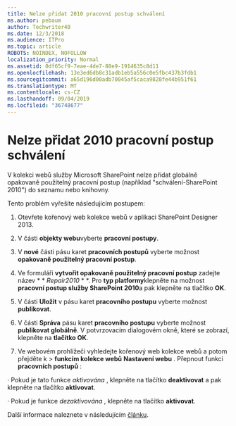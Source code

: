```yaml
---
title: Nelze přidat 2010 pracovní postup schválení
ms.author: pebaum
author: Techwriter40
ms.date: 12/3/2018
ms.audience: ITPro
ms.topic: article
ROBOTS: NOINDEX, NOFOLLOW
localization_priority: Normal
ms.assetid: 0df65cf9-7eae-4de7-88e9-1914635c8d11
ms.openlocfilehash: 13e3ed6db8c31adb1eb5a556c0e5fbc437b3fdb1
ms.sourcegitcommit: a65d196d00adb70045af5caca9828fe44b951f61
ms.translationtype: MT
ms.contentlocale: cs-CZ
ms.lasthandoff: 09/04/2019
ms.locfileid: "36748677"
---
```

# <a name="unable-to-add-2010-approval-workflow"></a>Nelze přidat 2010 pracovní postup schválení

V kolekci webů služby Microsoft SharePoint nelze přidat globálně opakovaně použitelný pracovní postup (například "schválení-SharePoint 2010") do seznamu nebo knihovny.
  
Tento problém vyřešíte následujícím postupem: 
  
1. Otevřete kořenový web kolekce webů v aplikaci SharePoint Designer 2013.
  
2. V části **objekty webu**vyberte **pracovní postupy**. 
  
3. V **nové** části pásu karet **pracovních postupů** vyberte možnost **opakovaně použitelný pracovní postup**. 
  
4. Ve formuláři **vytvořit opakovaně použitelný pracovní postup** zadejte název * * *Repair2010* * *. Pro **typ platformy**klepněte na možnost **pracovní postup služby SharePoint 2010**a pak klepněte na tlačítko **OK**. 
  
1. V části **Uložit** v pásu karet **pracovního postupu** vyberte možnost **publikovat**. 
  
2. V části **Správa** pásu karet **pracovního postupu** vyberte možnost **publikovat globálně**. V potvrzovacím dialogovém okně, které se zobrazí, klepněte na **tlačítko OK**. 
  
3. Ve webovém prohlížeči vyhledejte kořenový web kolekce webů a potom přejděte k \> **funkcím kolekce webů** **Nastavení webu** . Přepnout funkci **pracovních postupů** : 
  
· Pokud je tato funkce *aktivována* , klepněte na tlačítko **deaktivovat** a pak klepněte na tlačítko **aktivovat**. 
  
· Pokud je funkce *dezaktivována* , klepněte na tlačítko **aktivovat**. 
  
Další informace naleznete v následujícím [článku](https://go.microsoft.com/fwlink/?linkid=2047770&amp;clcid=0x409).
  


